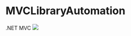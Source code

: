 # MVCLibraryAutomation
.NET MVC
<img src="https://github.com/HanifeMehan/MVCLibraryAutomation/img/4.png" />
